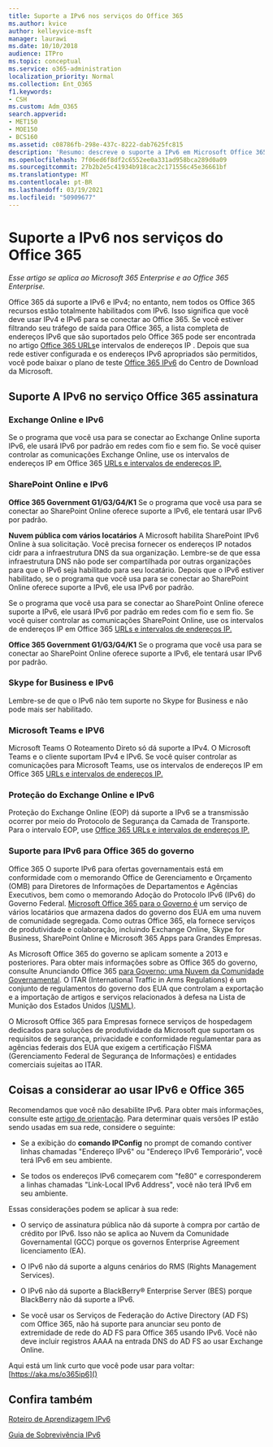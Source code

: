 ```yaml
---
title: Suporte a IPv6 nos serviços do Office 365
ms.author: kvice
author: kelleyvice-msft
manager: laurawi
ms.date: 10/10/2018
audience: ITPro
ms.topic: conceptual
ms.service: o365-administration
localization_priority: Normal
ms.collection: Ent_O365
f1.keywords:
- CSH
ms.custom: Adm_O365
search.appverid:
- MET150
- MOE150
- BCS160
ms.assetid: c08786fb-298e-437c-8222-dab7625fc815
description: 'Resumo: descreve o suporte a IPv6 em Microsoft Office 365 componentes e em Office 365 do governo.'
ms.openlocfilehash: 7f06ed6f8df2c6552ee0a331ad958bca289d0a09
ms.sourcegitcommit: 27b2b2e5c41934b918cac2c171556c45e36661bf
ms.translationtype: MT
ms.contentlocale: pt-BR
ms.lasthandoff: 03/19/2021
ms.locfileid: "50909677"
---
```

# <a name="ipv6-support-in-office-365-services"></a>Suporte a IPv6 nos serviços do Office 365

*Esse artigo se aplica ao Microsoft 365 Enterprise e ao Office 365 Enterprise.*

Office 365 dá suporte a IPv6 e IPv4; no entanto, nem todos os Office 365 recursos estão totalmente habilitados com IPv6. Isso significa que você deve usar IPv4 e IPv6 para se conectar ao Office 365. Se você estiver filtrando seu tráfego de saída para Office 365, a lista completa de endereços IPv6 que são suportados pelo Office 365 pode ser encontrada no artigo [Office 365 URLs](urls-and-ip-address-ranges.md)e intervalos de endereços IP . Depois que sua rede estiver configurada e os endereços IPv6 apropriados são permitidos, você pode baixar o plano de teste [Office 365 IPv6](https://go.microsoft.com/fwlink/?LinkId=293447) do Centro de Download da Microsoft.
  
## <a name="ipv6-support-in-office-365-subscription-service"></a>Suporte A IPv6 no serviço Office 365 assinatura

### <a name="exchange-online-and-ipv6"></a>Exchange Online e IPv6

Se o programa que você usa para se conectar ao Exchange Online suporta IPv6, ele usará IPv6 por padrão em redes com fio e sem fio. Se você quiser controlar as comunicações Exchange Online, use os intervalos de endereços IP em Office 365 [URLs e intervalos de endereços IP.](urls-and-ip-address-ranges.md)
  
### <a name="sharepoint-online-and-ipv6"></a>SharePoint Online e IPv6

 **Office 365 Government G1/G3/G4/K1** Se o programa que você usa para se conectar ao SharePoint Online oferece suporte a IPv6, ele tentará usar IPv6 por padrão.
  
 **Nuvem pública com vários locatários** A Microsoft habilita SharePoint IPv6 Online à sua solicitação. Você precisa fornecer os endereços IP notados cidr para a infraestrutura DNS da sua organização. Lembre-se de que essa infraestrutura DNS não pode ser compartilhada por outras organizações para que o IPv6 seja habilitado para seu locatário. Depois que o IPv6 estiver habilitado, se o programa que você usa para se conectar ao SharePoint Online oferece suporte a IPv6, ele usa IPv6 por padrão.
  
Se o programa que você usa para se conectar ao SharePoint Online oferece suporte a IPv6, ele usará IPv6 por padrão em redes com fio e sem fio. Se você quiser controlar as comunicações SharePoint Online, use os intervalos de endereços IP em Office 365 [URLs e intervalos de endereços IP.](urls-and-ip-address-ranges.md)
  
 **Office 365 Government G1/G3/G4/K1** Se o programa que você usa para se conectar ao SharePoint Online oferece suporte a IPv6, ele tentará usar IPv6 por padrão.
  
### <a name="skype-for-business-and-ipv6"></a>Skype for Business e IPv6

Lembre-se de que o IPv6 não tem suporte no Skype for Business e não pode mais ser habilitado.

### <a name="microsoft-teams-and-ipv6"></a>Microsoft Teams e IPV6

Microsoft Teams O Roteamento Direto só dá suporte a IPv4. O Microsoft Teams e o cliente suportam IPv4 e IPv6. Se você quiser controlar as comunicações para Microsoft Teams, use os intervalos de endereços IP em Office 365 [URLs e intervalos de endereços IP.](urls-and-ip-address-ranges.md)
  
### <a name="exchange-online-protection-and-ipv6"></a>Proteção do Exchange Online e IPv6

Proteção do Exchange Online (EOP) dá suporte a IPv6 se a transmissão ocorrer por meio do Protocolo de Segurança da Camada de Transporte. Para o intervalo EOP, use [Office 365 URLs e intervalos de endereços IP.](urls-and-ip-address-ranges.md)
  
### <a name="ipv6-support-for-office-365-government-offerings"></a>Suporte para IPv6 para Office 365 do governo

Office 365 O suporte IPv6 para ofertas governamentais está em conformidade com o memorando Office de Gerenciamento e Orçamento (OMB) para Diretores de Informações de Departamentos e Agências Executivos, bem como o memorando Adoção do Protocolo IPv6 (IPv6) do Governo Federal. [Microsoft Office 365 para o Governo é](https://go.microsoft.com/fwlink/p/?LinkId=325414) um serviço de vários locatários que armazena dados do governo dos EUA em uma nuvem de comunidade segregada. Como outras Office 365, ela fornece serviços de produtividade e colaboração, incluindo Exchange Online, Skype for Business, SharePoint Online e Microsoft 365 Apps para Grandes Empresas. 

As Microsoft Office 365 do governo se aplicam somente a 2013 e posteriores. Para obter mais informações sobre as Office 365 do governo, consulte Anunciando Office 365 [para Governo: uma Nuvem da Comunidade Governamental](https://go.microsoft.com/fwlink/p/?LinkId=325414). O ITAR (International Traffic in Arms Regulations) é um conjunto de regulamentos do governo dos EUA que controlam a exportação e a importação de artigos e serviços relacionados à defesa na Lista de Munição dos Estados Unidos [(USML)](https://go.microsoft.com/fwlink/p/?LinkId=325415). 

O Microsoft Office 365 para Empresas fornece serviços de hospedagem dedicados para soluções de produtividade da Microsoft que suportam os requisitos de segurança, privacidade e conformidade regulamentar para as agências federais dos EUA que exigem a certificação FISMA (Gerenciamento Federal de Segurança de Informações) e entidades comerciais sujeitas ao ITAR.
  
## <a name="things-to-consider-when-using-ipv6-and-office-365"></a>Coisas a considerar ao usar IPv6 e Office 365

Recomendamos que você não desabilite IPv6. Para obter mais informações, consulte este [artigo de orientação](https://support.microsoft.com/help/929852/guidance-for-configuring-ipv6-in-windows-for-advanced-users). Para determinar quais versões IP estão sendo usadas em sua rede, considere o seguinte:
  
- Se a exibição do **comando IPConfig** no prompt de comando contiver linhas chamadas "Endereço IPv6" ou "Endereço IPv6 Temporário", você terá IPv6 em seu ambiente.

- Se todos os endereços IPv6 começarem com "fe80" e corresponderem a linhas chamadas "Link-Local IPv6 Address", você não terá IPv6 em seu ambiente.

Essas considerações podem se aplicar à sua rede:
  
- O serviço de assinatura pública não dá suporte à compra por cartão de crédito por IPv6. Isso não se aplica ao Nuvem da Comunidade Governamental (GCC) porque os governos Enterprise Agreement licenciamento (EA).

- O IPv6 não dá suporte a alguns cenários do RMS (Rights Management Services).

- O IPv6 não dá suporte a BlackBerry® Enterprise Server (BES) porque BlackBerry não dá suporte a IPv6.

- Se você usar os Serviços de Federação do Active Directory (AD FS) com Office 365, não há suporte para anunciar seu ponto de extremidade de rede do AD FS para Office 365 usando IPv6. Você não deve incluir registros AAAA na entrada DNS do AD FS ao usar Exchange Online. 

Aqui está um link curto que você pode usar para voltar: [https://aka.ms/o365ip6]()
  
## <a name="see-also"></a>Confira também

[Roteiro de Aprendizagem IPv6](/previous-versions/windows/it-pro/windows-server-2008-R2-and-2008/gg250710(v%3dws.10))
  
[Guia de Sobrevivência IPv6](https://social.technet.microsoft.com/wiki/contents/articles/1728.ipv6-survival-guide.aspx)